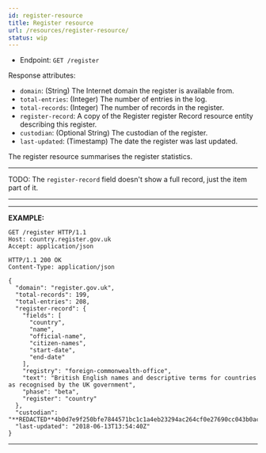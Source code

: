 ```yaml
---
id: register-resource
title: Register resource
url: /resources/register-resource/
status: wip
---
```


* Endpoint: `GET /register`

Response attributes:

* `domain`: (String) The Internet domain the register is available from.
* `total-entries`: (Integer) The number of entries in the log.
* `total-records`: (Integer) The number of records in the register.
* `register-record`: A copy of the Register register Record resource entity describing this register.
* `custodian`: (Optional String) The custodian of the register.
* `last-updated`: (Timestamp) The date the register was last updated.

The register resource summarises the register statistics.

***
TODO: The `register-record` field doesn't show a full record, just the item
part of it.
***

***
**EXAMPLE:**

```http
GET /register HTTP/1.1
Host: country.register.gov.uk
Accept: application/json
```

```http
HTTP/1.1 200 OK
Content-Type: application/json

{
  "domain": "register.gov.uk",
  "total-records": 199,
  "total-entries": 208,
  "register-record": {
    "fields": [
      "country",
      "name",
      "official-name",
      "citizen-names",
      "start-date",
      "end-date"
    ],
    "registry": "foreign-commonwealth-office",
    "text": "British English names and descriptive terms for countries as recognised by the UK government",
    "phase": "beta",
    "register": "country"
  },
  "custodian": "**REDACTED**4b0d7e9f250bfe7844571bc1c1a4eb23294ac264cf0e27690cc043b0ac779ab6",
  "last-updated": "2018-06-13T13:54:40Z"
}
```
***
